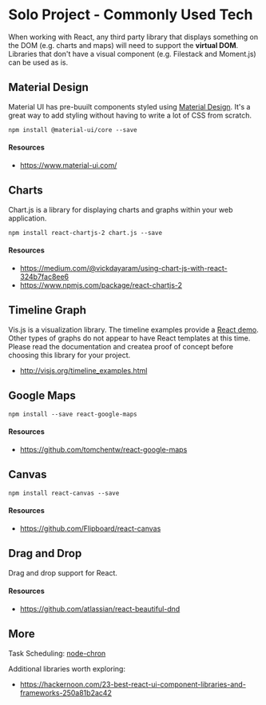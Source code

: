 # Solo Project - Commonly Used Tech

When working with React, any third party library that displays something on the DOM (e.g. charts and maps) will need to support the **virtual DOM**. Libraries that don't have a visual component (e.g. Filestack and Moment.js) can be used as is. 

## Material Design

Material UI has pre-buuilt components styled using [Material Design](https://material.io/guidelines/). It's a great way to add styling without having to write a lot of CSS from scratch.

`npm install @material-ui/core --save`

#### Resources

- https://www.material-ui.com/


## Charts

Chart.js is a library for displaying charts and graphs within your web application.

`npm install react-chartjs-2 chart.js --save`

#### Resources

- https://medium.com/@vickdayaram/using-chart-js-with-react-324b7fac8ee6
- https://www.npmjs.com/package/react-chartjs-2

## Timeline Graph

Vis.js is a visualization library. The timeline examples provide a [React demo](http://visjs.org/examples/timeline/other/usingReact.html). Other types of graphs do not appear to have React templates at this time. Please read the documentation and createa proof of concept before choosing this library for your project.

- http://visjs.org/timeline_examples.html

## Google Maps

`npm install --save react-google-maps`

#### Resources

- https://github.com/tomchentw/react-google-maps

## Canvas

`npm install react-canvas --save`

#### Resources

- https://github.com/Flipboard/react-canvas

## Drag and Drop

Drag and drop support for React.

#### Resources

- https://github.com/atlassian/react-beautiful-dnd

## More

Task Scheduling: [node-chron](https://www.npmjs.com/package/node-cron)

Additional libraries worth exploring:

- https://hackernoon.com/23-best-react-ui-component-libraries-and-frameworks-250a81b2ac42

